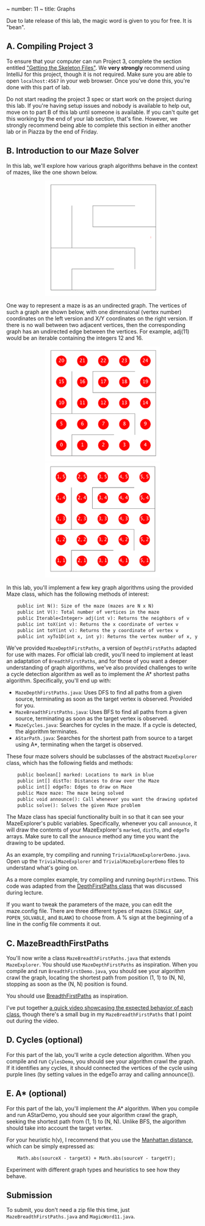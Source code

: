 ~ number: 11
~ title: Graphs

Due to late release of this lab, the magic word is given to you for free. It is "bean".

A. Compiling Project 3
----

To ensure that your computer can run Project 3, complete the section entitled ["Getting the Skeleton Files"](http://cs61b.ug/sp16/materials/proj/proj3/proj3.html#getting-the-skeleton-files). We **very strongly** recommend using IntelliJ for this project, though it is not required. Make sure you are able to open `localhost:4567` in your web browser. Once you've done this, you're done with this part of lab.

Do not start reading the project 3 spec or start work on the project during this lab. If you're having setup issues and nobody is available to help out, move on to part B of this lab until someone is available. If you can't quite get this working by the end of your lab section, that's fine. However, we strongly recommend being able to complete this section in either another lab or in Piazza by the end of Friday.

B. Introduction to our Maze Solver
----

In this lab, we'll explore how various graph algorithms behave in the context of mazes, like the one shown below.

<center><img src="blankmaze.png" alt="blank maze" style="width: 300px;"/></center>

One way to represent a maze is as an undirected graph. The vertices of such a graph are shown below, with one dimensional (vertex number) coordinates on the left version and X/Y coordinates on the right version. If there is no wall between two adjacent vertices, then the corresponding graph has an undirected edge between the vertices. For example, adj(11) would be an iterable containing the integers 12 and 16.

<center>
<img src="mazeNumbering.png" alt="mazeNumbering" style="width: 300px;"/>
<img src="mazeNumberingByXY.png" alt="mazeNumberingByXY" style="width: 300px;"/>
</center>

In this lab, you'll implement a few key graph algorithms using the provided Maze class, which has the following methods of interest:

        public int N(): Size of the maze (mazes are N x N)
        public int V(): Total number of vertices in the maze
        public Iterable<Integer> adj(int v): Returns the neighbors of v
        public int toX(int v): Returns the x coordinate of vertex v
        public int toY(int v): Returns the y coordinate of vertex v
        public int xyTo1D(int x, int y): Returns the vertex number of x, y

We've provided `MazeDepthFirstPaths`, a version of `DepthFirstPaths` adapted for use with mazes. For official lab credit, you'll need to implement at least an adaptation of `BreadthFirstPaths`, and for those of you want a deeper understanding of graph algorithms, we've also provided challenges to write a cycle detection algorithm as well as to implement the A* shortest paths algorithm. Specifically, you'll end up with:

 - `MazeDepthFirstPaths.java`: Uses DFS to find all paths from a given source, terminating as soon as the target vertex is observed. Provided for you.
 - `MazeBreadthFirstPaths.java`: Uses BFS to find all paths from a given source, terminating as soon as the target vertex is observed.
 - `MazeCycles.java`: Searches for cycles in the maze. If a cycle is detected, the algorithm terminates.
 - `AStarPath.java`: Searches for the shortest path from source to a target using A*, terminating when the target is observed.

These four maze solvers should be subclasses of the abstract `MazeExplorer` class, which has the following fields and methods:

        public boolean[] marked: Locations to mark in blue
        public int[] distTo: Distances to draw over the Maze
        public int[] edgeTo: Edges to draw on Maze
        public Maze maze: The maze being solved
        public void announce(): Call whenever you want the drawing updated
        public solve(): Solves the given Maze problem

The Maze class has special functionality built in so that it can see your MazeExplorer's public variables. Specifically, whenever you call `announce`, it will draw the contents of your MazeExplorer's `marked`, `distTo`, and `edgeTo` arrays. Make sure to call the `announce` method any time you want the drawing to be updated.

As an example, try compiling and running `TrivialMazeExplorerDemo.java`. Open up the `TrivialMazeExplorer` and `TrivialMazeExplorerDemo` files to understand what's going on.

As a more complex example, try compiling and running `DepthFirstDemo`. This code was adapted from the [DepthFirstPaths class](http://algs4.cs.princeton.edu/41undirected/DepthFirstPaths.java.html) that was discussed during lecture.

If you want to tweak the parameters of the maze, you can edit the maze.config file. There are three different types of mazes (`SINGLE_GAP`, `POPEN_SOLVABLE`, and `BLANK`) to choose from. A % sign at the beginning of a line in the config file comments it out.

C. MazeBreadthFirstPaths
----

You'll now write a class `MazeBreadthFirstPaths.java` that extends `MazeExplorer`. You should use `MazeDepthFirstPaths` as inspiration. When you compile and run `BreadthFirstDemo.java`, you should see your algorithm crawl the graph, locating the shortest path from position (1, 1) to (N, N), stopping as soon as the (N, N) position is found.

You should use [BreadthFirstPaths](http://algs4.cs.princeton.edu/41undirected/BreadthFirstPaths.java.html) as inspiration.

I've put together [a quick video showcasing the expected behavior of each class](http://youtu.be/nCg1qsqIVPY), though there's a small bug in my `MazeBreadthFirstPaths` that I point out during the video. 


D. Cycles (optional)
----

For this part of the lab, you'll write a cycle detection algorithm. When you compile and run `CylesDemo`, you should see your algorithm crawl the graph. If it identifies any cycles, it should connected the vertices of the cycle using purple lines (by setting values in the edgeTo array and calling announce()).

E. A* (optional)
----

For this part of the lab, you'll implement the A* algorithm. When you compile and run AStarDemo, you should see your algorithm crawl the graph, seeking the shortest path from (1, 1) to (N, N). Unlike BFS, the algorithm should take into account the target vertex.

For your heuristic h(v), I recommend that you use the [Manhattan distance](http://en.wikipedia.org/wiki/Taxicab_geometry), which can be simply expressed as:

        Math.abs(sourceX - targetX) + Math.abs(sourceY - targetY);

Experiment with different graph types and heuristics to see how they behave.

Submission
--------------------------------

To submit, you don't need a zip file this time, just `MazeBreadthFirstPaths.java` and `MagicWord11.java`.